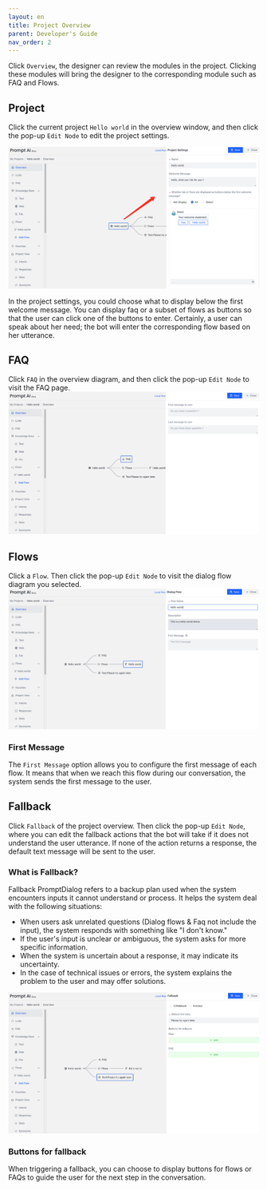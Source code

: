 ```yaml
---
layout: en
title: Project Overview
parent: Developer's Guide
nav_order: 2
---
```

Click `Overview`, the designer can review the modules in the project.  Clicking these modules will bring the designer to the corresponding module such as FAQ and Flows. 
## Project

Click the current project `Hello world` in the overview window, and then click the pop-up `Edit Node` to edit the project settings.

![project_create0.png](/assets/images/project_create0.png)

In the project settings, you could choose what to display below the first welcome message. You can display faq or a subset of flows as buttons so that the user can click one of the buttons to enter.  Certainly, a user can speak about her need; the bot will enter the corresponding flow based on her utterance. 

## FAQ
Click `FAQ` in the overview diagram, and then click the pop-up `Edit Node` to visit the FAQ page.
![project_overview1.png](/assets/images/project_overview1.png)

## Flows
Click a `Flow`. Then click the pop-up `Edit Node` to visit the dialog flow diagram you selected.
![project_overview2.png](/assets/images/project_overview2.png)

### First Message
The `First Message` option allows you to configure the first message of each flow. It means that when we reach this flow during our conversation, the system sends the first message to the user.

## Fallback
Click `Fallback` of the project overview.  Then click the pop-up `Edit Node`, where you can edit the fallback actions that the bot will take if it does not understand the user utterance.  If none of the action returns a response, the default text message will be sent to the user. 

### What is Fallback?
Fallback PromptDialog refers to a backup plan used when the system encounters inputs it cannot understand or process. It helps the system deal with the following situations:

- When users ask unrelated questions (Dialog flows & Faq not include the input), the system responds with something like "I don't know."
- If the user's input is unclear or ambiguous, the system asks for more specific information.
- When the system is uncertain about a response, it may indicate its uncertainty.
- In the case of technical issues or errors, the system explains the problem to the user and may offer solutions.

![project_overview3.png](/assets/images/project_overview3.png)

### Buttons for fallback
When triggering a fallback, you can choose to display buttons for flows or FAQs to guide the user for the next step in the conversation.